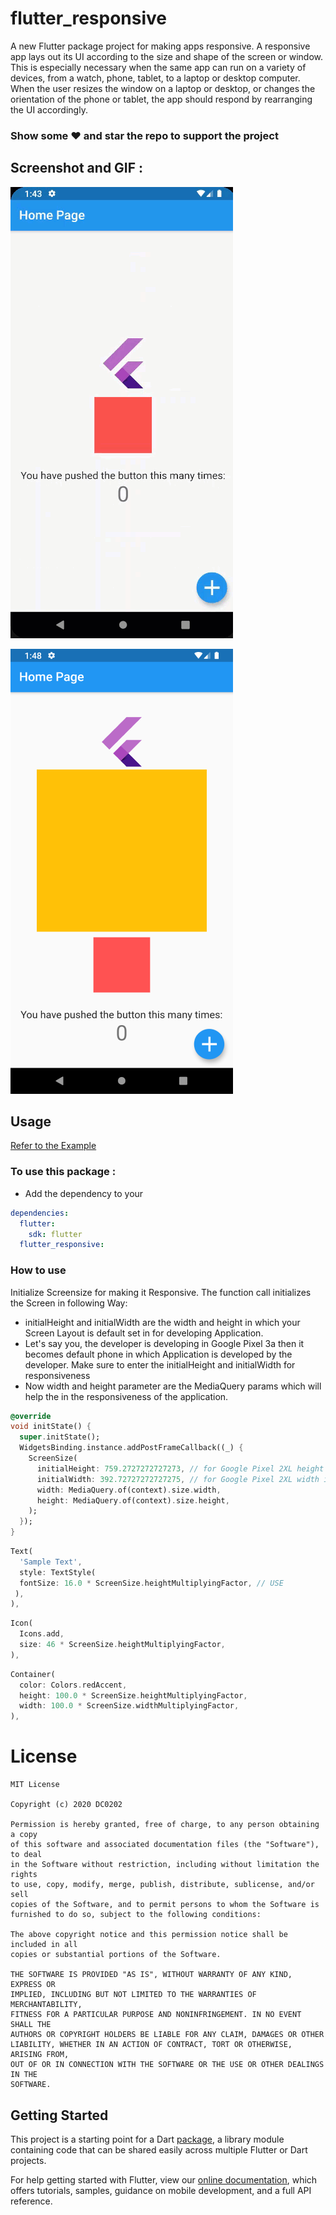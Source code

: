# flutter_responsive

A new Flutter package project for making apps responsive. A responsive app lays out its UI according to the size and shape of the screen or window. This is especially necessary when the same app can run on a variety of devices, from a watch, phone, tablet, to a laptop or desktop computer. When the user resizes the window on a laptop or desktop, or changes the orientation of the phone or tablet, the app should respond by rearranging the UI accordingly.

### Show some :heart: and star the repo to support the project

## Screenshot and GIF :
![pub](https://github.com/DC0202/Flutter-Responsive/blob/master/flutter_repsonsive_example.gif)

![pub](https://github.com/DC0202/Flutter-Responsive/blob/master/SS-1.png)

## Usage

[Refer to the Example](https://github.com/DC0202/Flutter-Responsive/blob/master/example/lib/main.dart)

### To use this package :

- Add the dependency to your

```yaml
dependencies:
  flutter:
    sdk: flutter
  flutter_responsive:
```

### How to use

Initialize Screensize for making it Responsive. The function call initializes the Screen in following Way:

- initialHeight and initialWidth are the width and height in which your Screen Layout is default set in for developing Application.
- Let's say you, the developer is developing in Google Pixel 3a then it becomes default phone in which Application is developed by the developer. Make sure to enter the initialHeight and initialWidth for responsiveness
- Now width and height parameter are the MediaQuery params which will help the in the responsiveness of the application.

```dart
@override
void initState() {
  super.initState();
  WidgetsBinding.instance.addPostFrameCallback((_) {
    ScreenSize(
      initialHeight: 759.2727272727273, // for Google Pixel 2XL height is 823
      initialWidth: 392.72727272727275, // for Google Pixel 2XL width is 411
      width: MediaQuery.of(context).size.width,
      height: MediaQuery.of(context).size.height,
    );
  });
}
```

```dart
Text(
  'Sample Text',
  style: TextStyle(
  fontSize: 16.0 * ScreenSize.heightMultiplyingFactor, // USE
 ),
),
```

```dart
Icon(
  Icons.add,
  size: 46 * ScreenSize.heightMultiplyingFactor,
),
```

```dart
Container(
  color: Colors.redAccent,
  height: 100.0 * ScreenSize.heightMultiplyingFactor,
  width: 100.0 * ScreenSize.widthMultiplyingFactor,
),
```

# License

```
MIT License

Copyright (c) 2020 DC0202

Permission is hereby granted, free of charge, to any person obtaining a copy
of this software and associated documentation files (the "Software"), to deal
in the Software without restriction, including without limitation the rights
to use, copy, modify, merge, publish, distribute, sublicense, and/or sell
copies of the Software, and to permit persons to whom the Software is
furnished to do so, subject to the following conditions:

The above copyright notice and this permission notice shall be included in all
copies or substantial portions of the Software.

THE SOFTWARE IS PROVIDED "AS IS", WITHOUT WARRANTY OF ANY KIND, EXPRESS OR
IMPLIED, INCLUDING BUT NOT LIMITED TO THE WARRANTIES OF MERCHANTABILITY,
FITNESS FOR A PARTICULAR PURPOSE AND NONINFRINGEMENT. IN NO EVENT SHALL THE
AUTHORS OR COPYRIGHT HOLDERS BE LIABLE FOR ANY CLAIM, DAMAGES OR OTHER
LIABILITY, WHETHER IN AN ACTION OF CONTRACT, TORT OR OTHERWISE, ARISING FROM,
OUT OF OR IN CONNECTION WITH THE SOFTWARE OR THE USE OR OTHER DEALINGS IN THE
SOFTWARE.
```

## Getting Started

This project is a starting point for a Dart
[package](https://flutter.dev/developing-packages/),
a library module containing code that can be shared easily across
multiple Flutter or Dart projects.

For help getting started with Flutter, view our
[online documentation](https://flutter.dev/docs), which offers tutorials,
samples, guidance on mobile development, and a full API reference.
